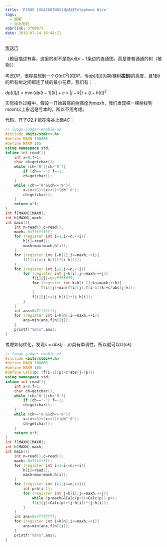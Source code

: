 ```yaml
---
title: 'P2885 [USACO07NOV]电话线Telephone Wire'
tags:
  - 题解
  - 动态规划
abbrlink: 5f08073
date: 2019-07-24 16:49:11
---
```


[传送门](https://www.luogu.org/problemnew/show/P2885)

（题目描述有毒，这里的树不是指$n$点$n-1$条边的连通图，而是普普通通的树（植物））

考虑$DP$，很容易想到一个$O(n C^2)$的$DP$，令$dp[i][j]$为第$i$棵树**拔到**$j$的高度，且$1$到$i$的所有树之间都连了线的最小花费，我们有：

$dp[i][j]=\min\{dp[i-1][k]+c \times |j-k|\}+(j-h[i])^2$

实际操作过程中，假设一开始最高的树高度为$maxh$，我们发现把一棵树拔到$maxh$以上永远是亏本的，所以不用考虑。

代码，开了$O2$才能在洛谷上面$AC$：

```cpp
// luogu-judger-enable-o2
#include <bits/stdc++.h>
#define MAXN 100005
#define MAXM 105
using namespace std;
inline int read(){
    int x=0,f=1;
    char ch=getchar();
    while (ch<'0'||ch>'9'){
        if (ch=='-') f=-1;
        ch=getchar();
    }
    while (ch>='0'&&ch<='9'){
        x=(x<<3)+(x<<1)+(ch^'0');
        ch=getchar();
    }
    return x*f;
}
int f[MAXN][MAXM];
int h[MAXN],maxh;
int main(){
    int n=read(),c=read();
    maxh=-0x7fffffff;
    for (register int i=1;i<=n;++i){
        h[i]=read();
        maxh=max(maxh,h[i]);
    }
    for (register int i=h[1];i<=maxh;++i){
        f[1][i]=(i-h[1])*(i-h[1]);
    }
    for (register int i=2;i<=n;++i){
        for (register int j=h[i];j<=maxh;++j){
            f[i][j]=0x7fffffff;
            for (register int k=h[i-1];k<=maxh;++k){
                f[i][j]=min(f[i][j],f[i-1][k]+c*abs(j-k));
            }
            f[i][j]+=(j-h[i])*(j-h[i]);
        }
    }
    int ans=0x7fffffff;
    for (register int i=h[n];i<=maxh;++i){
        ans=min(ans,f[n][i]);
    }
    printf("%d\n",ans);
}
```

考虑如何优化，发现$c \times abs(j-p)$具有单调性，所以就可以$O(nk)$

```cpp
// luogu-judger-enable-o2
#include <bits/stdc++.h>
#define MAXN 100005
#define MAXM 105
#define Calc(p) (f[i-1][p]+c*abs(j-(p)))
using namespace std;
inline int read(){
    int x=0,f=1;
    char ch=getchar();
    while (ch<'0'||ch>'9'){
        if (ch=='-') f=-1;
        ch=getchar();
    }
    while (ch>='0'&&ch<='9'){
        x=(x<<3)+(x<<1)+(ch^'0');
        ch=getchar();
    }
    return x*f;
}
int f[MAXN][MAXM];
int h[MAXN],maxh;
int main(){
    int n=read(),c=read();
    maxh=-0x7fffffff;
    for (register int i=1;i<=n;++i){
        h[i]=read();
        maxh=max(maxh,h[i]);
    }
    for (register int i=1;i<=n;++i){
        int p=h[i-1];
        for (register int j=h[i];j<=maxh;++j){
            while (p<maxh&&Calc(p+1)<Calc(p)) p++;
            f[i][j]=Calc(p)+(j-h[i])*(j-h[i]);
        }
    }
    int ans=0x7fffffff;
    for (register int i=h[n];i<=maxh;++i){
        ans=min(ans,f[n][i]);
    }
    printf("%d\n",ans);
}
```

